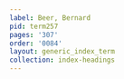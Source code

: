 ```yaml
---
label: Beer, Bernard
pid: term257
pages: '307'
order: '0084'
layout: generic_index_term
collection: index-headings
---
```

